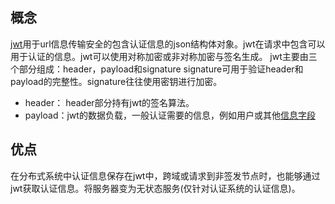 ## 概念
[jwt](https://tools.ietf.org/html/rfc7519)用于url信息传输安全的包含认证信息的json结构体对象。jwt在请求中包含可以用于认证的信息。jwt可以使用对称加密或非对称加密与签名生成。
jwt主要由三个部分组成：header，payload和signature
signature可用于验证header和payload的完整性。signature往往使用密钥进行加密。

* header： header部分持有jwt的签名算法。
* payload：jwt的数据负载，一般认证需要的信息，例如用户或其他[信息字段](https://tools.ietf.org/html/rfc7519#section-4.1)

## 优点
在分布式系统中认证信息保存在jwt中，跨域或请求到非签发节点时，也能够通过jwt获取认证信息。将服务器变为无状态服务(仅针对认证系统的认证信息)。
